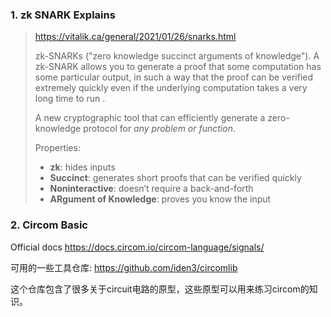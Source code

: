 ### 1. zk SNARK Explains

> https://vitalik.ca/general/2021/01/26/snarks.html
>
> zk-SNARKs ("zero knowledge succinct arguments of knowledge"). A zk-SNARK allows you to generate a proof that some computation has some particular output, in such a way that the proof can be verified extremely quickly even if the underlying computation takes a very long time to run .
> 
>
> A new cryptographic tool that can efficiently generate a zero-knowledge protocol for *any problem or function*.
>
> Properties:
>
> *  **zk**: hides inputs
> * **Succinct**: generates short proofs that can be verified quickly 
> * **Noninteractive**: doesn’t require a back-and-forth 
> * **ARgument of Knowledge**: proves you know the input





### 2. Circom Basic

Official docs https://docs.circom.io/circom-language/signals/

可用的一些工具仓库:  https://github.com/iden3/circomlib

这个仓库包含了很多关于circuit电路的原型，这些原型可以用来练习circom的知识。

